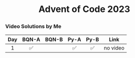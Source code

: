 # <p align="center">Advent of Code 2023</p>
### Video Solutions by Me

|  Day  | BQN-A | BQN-B | Py-A  | Py-B  |   Link   |
| :---: | :---: | :---: | :---: | :---: | :------: |
|   1   |   ✅   |       |   ✅   |   ✅   | no video |
